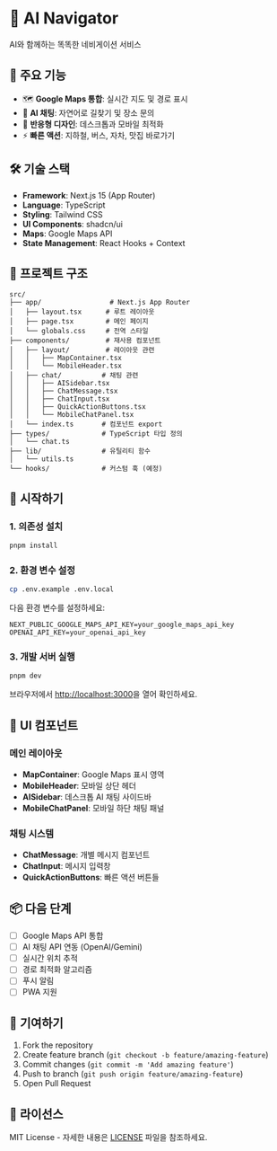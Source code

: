 # 🤖 AI Navigator

AI와 함께하는 똑똑한 네비게이션 서비스

## 🌟 주요 기능

- 🗺️ **Google Maps 통합**: 실시간 지도 및 경로 표시
- 💬 **AI 채팅**: 자연어로 길찾기 및 장소 문의
- 📱 **반응형 디자인**: 데스크톱과 모바일 최적화
- ⚡ **빠른 액션**: 지하철, 버스, 자차, 맛집 바로가기

## 🛠 기술 스택

- **Framework**: Next.js 15 (App Router)
- **Language**: TypeScript
- **Styling**: Tailwind CSS
- **UI Components**: shadcn/ui
- **Maps**: Google Maps API
- **State Management**: React Hooks + Context

## 📁 프로젝트 구조

```
src/
├── app/                 # Next.js App Router
│   ├── layout.tsx      # 루트 레이아웃
│   ├── page.tsx        # 메인 페이지
│   └── globals.css     # 전역 스타일
├── components/         # 재사용 컴포넌트
│   ├── layout/         # 레이아웃 관련
│   │   ├── MapContainer.tsx
│   │   └── MobileHeader.tsx
│   ├── chat/          # 채팅 관련
│   │   ├── AISidebar.tsx
│   │   ├── ChatMessage.tsx
│   │   ├── ChatInput.tsx
│   │   ├── QuickActionButtons.tsx
│   │   └── MobileChatPanel.tsx
│   └── index.ts       # 컴포넌트 export
├── types/             # TypeScript 타입 정의
│   └── chat.ts
├── lib/               # 유틸리티 함수
│   └── utils.ts
└── hooks/             # 커스텀 훅 (예정)
```

## 🚀 시작하기

### 1. 의존성 설치

```bash
pnpm install
```

### 2. 환경 변수 설정

```bash
cp .env.example .env.local
```

다음 환경 변수를 설정하세요:

```env
NEXT_PUBLIC_GOOGLE_MAPS_API_KEY=your_google_maps_api_key
OPENAI_API_KEY=your_openai_api_key
```

### 3. 개발 서버 실행

```bash
pnpm dev
```

브라우저에서 [http://localhost:3000](http://localhost:3000)을 열어 확인하세요.

## 🎨 UI 컴포넌트

### 메인 레이아웃
- **MapContainer**: Google Maps 표시 영역
- **MobileHeader**: 모바일 상단 헤더
- **AISidebar**: 데스크톱 AI 채팅 사이드바
- **MobileChatPanel**: 모바일 하단 채팅 패널

### 채팅 시스템
- **ChatMessage**: 개별 메시지 컴포넌트
- **ChatInput**: 메시지 입력창
- **QuickActionButtons**: 빠른 액션 버튼들

## 📦 다음 단계

- [ ] Google Maps API 통합
- [ ] AI 채팅 API 연동 (OpenAI/Gemini)
- [ ] 실시간 위치 추적
- [ ] 경로 최적화 알고리즘
- [ ] 푸시 알림
- [ ] PWA 지원

## 🤝 기여하기

1. Fork the repository
2. Create feature branch (`git checkout -b feature/amazing-feature`)
3. Commit changes (`git commit -m 'Add amazing feature'`)
4. Push to branch (`git push origin feature/amazing-feature`)
5. Open Pull Request

## 📄 라이선스

MIT License - 자세한 내용은 [LICENSE](LICENSE) 파일을 참조하세요.
